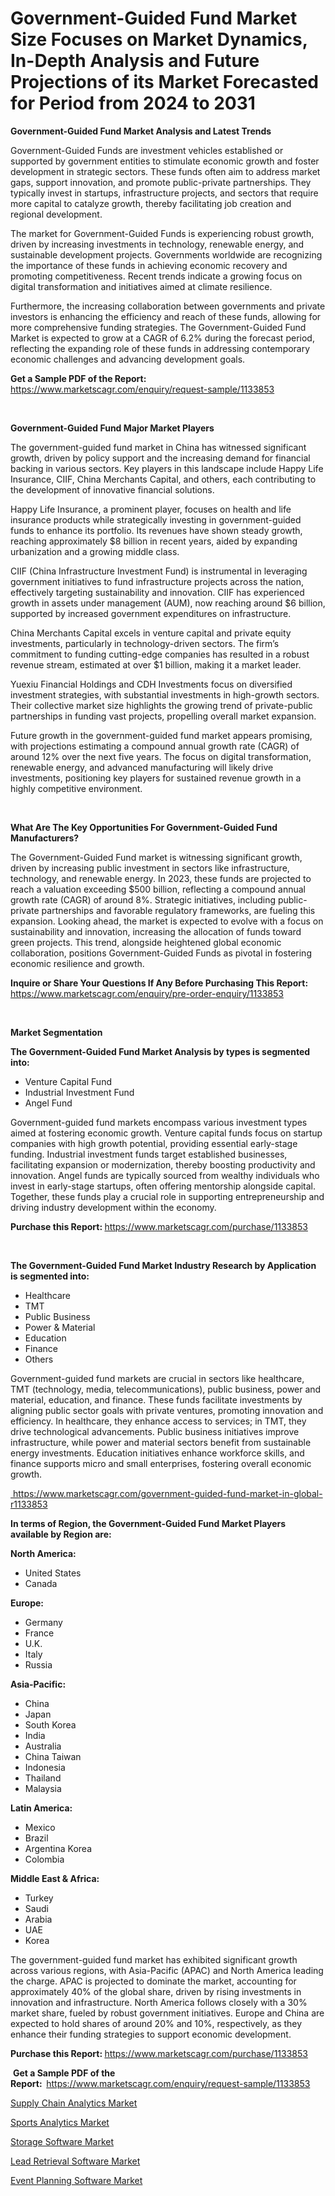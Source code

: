 <p><h1>Government-Guided Fund Market Size Focuses on Market Dynamics, In-Depth Analysis and Future Projections of its Market Forecasted for Period from 2024 to 2031</h1></p><p><strong>Government-Guided Fund Market Analysis and Latest Trends</strong></p>
<p><p>Government-Guided Funds are investment vehicles established or supported by government entities to stimulate economic growth and foster development in strategic sectors. These funds often aim to address market gaps, support innovation, and promote public-private partnerships. They typically invest in startups, infrastructure projects, and sectors that require more capital to catalyze growth, thereby facilitating job creation and regional development.</p><p>The market for Government-Guided Funds is experiencing robust growth, driven by increasing investments in technology, renewable energy, and sustainable development projects. Governments worldwide are recognizing the importance of these funds in achieving economic recovery and promoting competitiveness. Recent trends indicate a growing focus on digital transformation and initiatives aimed at climate resilience.</p><p>Furthermore, the increasing collaboration between governments and private investors is enhancing the efficiency and reach of these funds, allowing for more comprehensive funding strategies. The Government-Guided Fund Market is expected to grow at a CAGR of 6.2% during the forecast period, reflecting the expanding role of these funds in addressing contemporary economic challenges and advancing development goals.</p></p>
<p><strong>Get a Sample PDF of the Report:&nbsp;</strong> <a href="https://www.marketscagr.com/enquiry/request-sample/1133853?utm_campaign=1286&utm_medium=2&utm_source=Github&utm_content=ia&utm_term=08102024&utm_id=government-guided-fund">https://www.marketscagr.com/enquiry/request-sample/1133853</a></p>
<p>&nbsp;</p>
<p><strong>Government-Guided Fund Major Market Players</strong></p>
<p><p>The government-guided fund market in China has witnessed significant growth, driven by policy support and the increasing demand for financial backing in various sectors. Key players in this landscape include Happy Life Insurance, CIIF, China Merchants Capital, and others, each contributing to the development of innovative financial solutions.</p><p>Happy Life Insurance, a prominent player, focuses on health and life insurance products while strategically investing in government-guided funds to enhance its portfolio. Its revenues have shown steady growth, reaching approximately $8 billion in recent years, aided by expanding urbanization and a growing middle class.</p><p>CIIF (China Infrastructure Investment Fund) is instrumental in leveraging government initiatives to fund infrastructure projects across the nation, effectively targeting sustainability and innovation. CIIF has experienced growth in assets under management (AUM), now reaching around $6 billion, supported by increased government expenditures on infrastructure.</p><p>China Merchants Capital excels in venture capital and private equity investments, particularly in technology-driven sectors. The firm’s commitment to funding cutting-edge companies has resulted in a robust revenue stream, estimated at over $1 billion, making it a market leader.</p><p>Yuexiu Financial Holdings and CDH Investments focus on diversified investment strategies, with substantial investments in high-growth sectors. Their collective market size highlights the growing trend of private-public partnerships in funding vast projects, propelling overall market expansion.</p><p>Future growth in the government-guided fund market appears promising, with projections estimating a compound annual growth rate (CAGR) of around 12% over the next five years. The focus on digital transformation, renewable energy, and advanced manufacturing will likely drive investments, positioning key players for sustained revenue growth in a highly competitive environment.</p></p>
<p>&nbsp;</p>
<p><strong>What Are The Key Opportunities For Government-Guided Fund Manufacturers?</strong></p>
<p><p>The Government-Guided Fund market is witnessing significant growth, driven by increasing public investment in sectors like infrastructure, technology, and renewable energy. In 2023, these funds are projected to reach a valuation exceeding $500 billion, reflecting a compound annual growth rate (CAGR) of around 8%. Strategic initiatives, including public-private partnerships and favorable regulatory frameworks, are fueling this expansion. Looking ahead, the market is expected to evolve with a focus on sustainability and innovation, increasing the allocation of funds toward green projects. This trend, alongside heightened global economic collaboration, positions Government-Guided Funds as pivotal in fostering economic resilience and growth.</p></p>
<p><strong>Inquire or Share Your Questions If Any Before Purchasing This Report:</strong> <a href="https://www.marketscagr.com/enquiry/pre-order-enquiry/1133853?utm_campaign=1286&utm_medium=2&utm_source=Github&utm_content=ia&utm_term=08102024&utm_id=government-guided-fund">https://www.marketscagr.com/enquiry/pre-order-enquiry/1133853</a></p>
<p>&nbsp;</p>
<p><strong>Market Segmentation</strong></p>
<p><strong>The Government-Guided Fund Market Analysis by types is segmented into:</strong></p>
<p><ul><li>Venture Capital Fund</li><li>Industrial Investment Fund</li><li>Angel Fund</li></ul></p>
<p><p>Government-guided fund markets encompass various investment types aimed at fostering economic growth. Venture capital funds focus on startup companies with high growth potential, providing essential early-stage funding. Industrial investment funds target established businesses, facilitating expansion or modernization, thereby boosting productivity and innovation. Angel funds are typically sourced from wealthy individuals who invest in early-stage startups, often offering mentorship alongside capital. Together, these funds play a crucial role in supporting entrepreneurship and driving industry development within the economy.</p></p>
<p><strong>Purchase this Report:&nbsp;</strong><a href="https://www.marketscagr.com/purchase/1133853?utm_campaign=1286&utm_medium=2&utm_source=Github&utm_content=ia&utm_term=08102024&utm_id=government-guided-fund">https://www.marketscagr.com/purchase/1133853</a></p>
<p>&nbsp;</p>
<p><strong>The Government-Guided Fund Market Industry Research by Application is segmented into:</strong></p>
<p><ul><li>Healthcare</li><li>TMT</li><li>Public Business</li><li>Power & Material</li><li>Education</li><li>Finance</li><li>Others</li></ul></p>
<p><p>Government-guided fund markets are crucial in sectors like healthcare, TMT (technology, media, telecommunications), public business, power and material, education, and finance. These funds facilitate investments by aligning public sector goals with private ventures, promoting innovation and efficiency. In healthcare, they enhance access to services; in TMT, they drive technological advancements. Public business initiatives improve infrastructure, while power and material sectors benefit from sustainable energy investments. Education initiatives enhance workforce skills, and finance supports micro and small enterprises, fostering overall economic growth.</p></p>
<p><a href="https://www.marketscagr.com/government-guided-fund-market-in-global-r1133853?utm_campaign=1286&utm_medium=2&utm_source=Github&utm_content=ia&utm_term=08102024&utm_id=government-guided-fund">&nbsp;https://www.marketscagr.com/government-guided-fund-market-in-global-r1133853</a></p>
<p><strong>In terms of Region, the Government-Guided Fund Market Players available by Region are:</strong></p>
<p>
    <p> <strong> North America: </strong>
        <ul>
            <li>United States</li>
            <li>Canada</li>
        </ul>
        </p> 
    <p> <strong> Europe: </strong>
        <ul>
            <li>Germany</li>
            <li>France</li>
            <li>U.K.</li>
            <li>Italy</li>
            <li>Russia</li>
        </ul>
        </p> 
    <p> <strong> Asia-Pacific: </strong>
        <ul>
            <li>China</li>
            <li>Japan</li>
            <li>South Korea</li>
            <li>India</li>
            <li>Australia</li>
            <li>China Taiwan</li>
            <li>Indonesia</li>
            <li>Thailand</li>
            <li>Malaysia</li>
        </ul>
        </p> 
    <p> <strong> Latin America: </strong>
        <ul>
            <li>Mexico</li>
            <li>Brazil</li>
            <li>Argentina Korea</li>
            <li>Colombia</li>
        </ul>
        </p> 
    <p> <strong> Middle East & Africa: </strong>
        <ul>
            <li>Turkey</li>
            <li>Saudi</li>
            <li>Arabia</li>
            <li>UAE</li>
            <li>Korea</li>
        </ul>
    </p>
    </p>
<p><p>The government-guided fund market has exhibited significant growth across various regions, with Asia-Pacific (APAC) and North America leading the charge. APAC is projected to dominate the market, accounting for approximately 40% of the global share, driven by rising investments in innovation and infrastructure. North America follows closely with a 30% market share, fueled by robust government initiatives. Europe and China are expected to hold shares of around 20% and 10%, respectively, as they enhance their funding strategies to support economic development.</p></p>
<p><strong>Purchase this Report: </strong><a href="https://www.marketscagr.com/purchase/1133853?utm_campaign=1286&utm_medium=2&utm_source=Github&utm_content=ia&utm_term=08102024&utm_id=government-guided-fund">https://www.marketscagr.com/purchase/1133853</a></p>
<p>&nbsp;<strong>Get a Sample PDF of the Report:&nbsp;&nbsp;</strong><a href="https://www.marketscagr.com/enquiry/request-sample/1133853?utm_campaign=1286&utm_medium=2&utm_source=Github&utm_content=ia&utm_term=08102024&utm_id=government-guided-fund">https://www.marketscagr.com/enquiry/request-sample/1133853</a></p>
<p><strong></strong></p>
<p><p><a href="https://www.linkedin.com/pulse/emerging-trends-supply-chain-analytics-market-global-outlook-qjezf?utm_campaign=1286&utm_medium=2&utm_source=Github&utm_content=ia&utm_term=08102024&utm_id=government-guided-fund">Supply Chain Analytics Market</a></p><p><a href="https://www.linkedin.com/pulse/navigating-sports-analytics-market-expert-analysis-forecast-r0khf?utm_campaign=1286&utm_medium=2&utm_source=Github&utm_content=ia&utm_term=08102024&utm_id=government-guided-fund">Sports Analytics Market</a></p><p><a href="https://www.linkedin.com/pulse/navigating-storage-software-market-expert-analysis-forecast-vlzjf?utm_campaign=1286&utm_medium=2&utm_source=Github&utm_content=ia&utm_term=08102024&utm_id=government-guided-fund">Storage Software Market</a></p><p><a href="https://www.linkedin.com/pulse/lead-retrieval-software-market-size-share-analysis-growth-ic8bf?utm_campaign=1286&utm_medium=2&utm_source=Github&utm_content=ia&utm_term=08102024&utm_id=government-guided-fund">Lead Retrieval Software Market</a></p><p><a href="https://www.linkedin.com/pulse/comprehensive-event-planning-software-market-report-segmentation-8shdf?utm_campaign=1286&utm_medium=2&utm_source=Github&utm_content=ia&utm_term=08102024&utm_id=government-guided-fund">Event Planning Software Market</a></p></p>